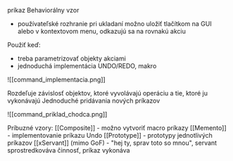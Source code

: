 príkaz
Behaviorálny vzor

- používateľské rozhranie
pri ukladaní možno uložiť tlačítkom na GUI alebo v kontextovom menu, odkazujú sa na rovnakú akciu

Použiť keď:
- treba parametrizovať objekty akciami
- jednoduchá implementácia UNDO/REDO, makro

![[command_implementacia.png]]

Rozdeľuje závislosť objektov, ktoré vyvolávajú operáciu a tie, ktoré ju vykonávajú
Jednoduché pridávania nových príkazov

![[command_priklad_chodca.png]]

Príbuzné vzory:
[[Composite]] - možno vytvoriť macro príkazy
[[Memento]] - implementovanie príkazu Undo
[[Prototype]] - prototypy jednotlivých príkazov
[[xServant]] (mimo GoF) - "hej ty, sprav toto so mnou", servant sprostredkováva činnosť, príkaz vykonáva